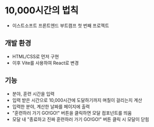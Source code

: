 # 10,000시간의 법칙
- 이스트소프트 프론트엔드 부트캠프 첫 번째 프로젝트

## 개발 환경
- HTML/CSS로 먼저 구현
- 이후 Vite를 사용하여 React로 변경

## 기능
- 분야, 훈련 시간을 입력
- 입력 받은 시간으로 10,000시간에 도달하기까지 며칠이 걸리는지 계산
- 입력한 분야, 계산한 날짜를 페이지에 출력
- "훈련하러 가기 GO!GO!" 버튼을 클릭하면 모달 컴포넌트를 띄움
- 모달 내 "종료하고 진짜 훈련하러 가기 GO!GO!" 버튼 클릭 시 모달이 닫힘